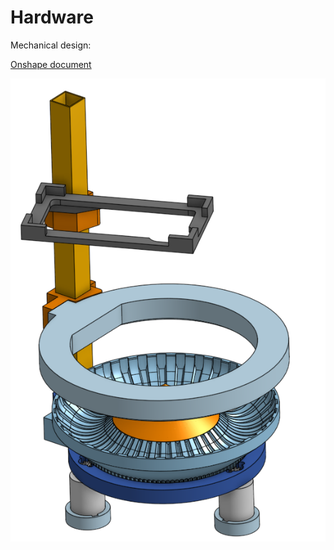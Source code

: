 # Hardware

Mechanical design:<p>

[Onshape document](https://cad.onshape.com/documents/303a02b2a542ecac1847b8d2/w/88086073e6d472100d28fbaa/e/6bda2ec658a0eba2a5391016?renderMode=0&uiState=64904e4e6cbcaf67f6ccf6cb)

<p>

![ONSHAPE SCREEN SHOT](cad_capture.PNG)
